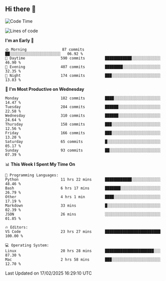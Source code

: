 ## Hi there 👋

<!--
**Wangmerlyn/Wangmerlyn** is a ✨ _special_ ✨ repository because its `README.md` (this file) appears on your GitHub profile.

Here are some ideas to get you started:

- 🔭 I’m currently working on ...
- 🌱 I’m currently learning ...
- 👯 I’m looking to collaborate on ...
- 🤔 I’m looking for help with ...
- 💬 Ask me about ...
- 📫 How to reach me: ...
- 😄 Pronouns: ...
- ⚡ Fun fact: ...
-->
<!--START_SECTION:waka-->
![Code Time](http://img.shields.io/badge/Code%20Time-61%20hrs%203%20mins-blue)

![Lines of code](https://img.shields.io/badge/From%20Hello%20World%20I%27ve%20Written-8.4%20million%20lines%20of%20code-blue)

**I'm an Early 🐤** 

```text
🌞 Morning                87 commits          ██░░░░░░░░░░░░░░░░░░░░░░░   06.92 % 
🌆 Daytime                590 commits         ████████████░░░░░░░░░░░░░   46.90 % 
🌃 Evening                407 commits         ████████░░░░░░░░░░░░░░░░░   32.35 % 
🌙 Night                  174 commits         ███░░░░░░░░░░░░░░░░░░░░░░   13.83 % 
```
📅 **I'm Most Productive on Wednesday** 

```text
Monday                   182 commits         ████░░░░░░░░░░░░░░░░░░░░░   14.47 % 
Tuesday                  284 commits         ██████░░░░░░░░░░░░░░░░░░░   22.58 % 
Wednesday                310 commits         ██████░░░░░░░░░░░░░░░░░░░   24.64 % 
Thursday                 158 commits         ███░░░░░░░░░░░░░░░░░░░░░░   12.56 % 
Friday                   166 commits         ███░░░░░░░░░░░░░░░░░░░░░░   13.20 % 
Saturday                 65 commits          █░░░░░░░░░░░░░░░░░░░░░░░░   05.17 % 
Sunday                   93 commits          ██░░░░░░░░░░░░░░░░░░░░░░░   07.39 % 
```


📊 **This Week I Spent My Time On** 

```text
💬 Programming Languages: 
Python                   11 hrs 22 mins      ████████████░░░░░░░░░░░░░   48.46 % 
Bash                     6 hrs 17 mins       ███████░░░░░░░░░░░░░░░░░░   26.79 % 
Other                    4 hrs 1 min         ████░░░░░░░░░░░░░░░░░░░░░   17.19 % 
Markdown                 33 mins             █░░░░░░░░░░░░░░░░░░░░░░░░   02.39 % 
JSON                     26 mins             ░░░░░░░░░░░░░░░░░░░░░░░░░   01.85 % 

🔥 Editors: 
VS Code                  23 hrs 27 mins      █████████████████████████   100.00 % 

💻 Operating System: 
Linux                    20 hrs 28 mins      ██████████████████████░░░   87.30 % 
Mac                      2 hrs 58 mins       ███░░░░░░░░░░░░░░░░░░░░░░   12.70 % 
```


 Last Updated on 17/02/2025 16:29:10 UTC
<!--END_SECTION:waka-->
